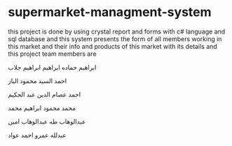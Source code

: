 # supermarket-managment-system
this project is done by using crystal report and forms with c# language and sql database and this system presents the form of all members working in this market and their info and products of this market with its details and this project team members are

ابراهيم حماده ابراهيم ابراهيم جلاب

احمد السيد محمود الباز

احمد عصام الدين عبد الحكيم

محمد محمود ابراهيم محمد

عبدالوهاب طه عبدالوهاب امين

عبدلله عمرو احمد عواد
